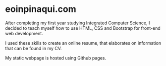 # eoinpinaqui.com

After completing my first year studying Integrated Computer Science, I decided to teach myself how to use HTML, CSS and Bootstrap for front-end web development.

I used these skills to create an online resume, that elaborates on information that can be found in my CV. 

My static webpage is hosted using Github pages.

